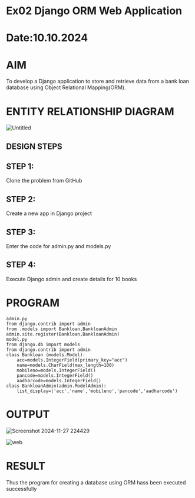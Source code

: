 # Ex02 Django ORM Web Application
# Date:10.10.2024
# AIM
To develop a Django application to store and retrieve data from a bank loan database using Object Relational Mapping(ORM).

# ENTITY RELATIONSHIP DIAGRAM
![Untitled](https://github.com/user-attachments/assets/b002de56-5987-49f0-b295-8d51d1db5a0d)





## DESIGN STEPS
## STEP 1:
Clone the problem from GitHub

## STEP 2:
Create a new app in Django project

## STEP 3:
Enter the code for admin.py and models.py

## STEP 4:
Execute Django admin and create details for 10 books

# PROGRAM
```
admin.py
from django.contrib import admin
from .models import Bankloan,BankloanAdmin
admin.site.register(Bankloan,BankloanAdmin)
model.py
from django.db import models
from django.contrib import admin
class Bankloan (models.Model):
    acc=models.IntegerField(primary_key="acc")
    name=models.CharField(max_length=100)
    mobileno=models.IntegerField()
    pancode=models.IntegerField()
    aadharcode=models.IntegerField()
class BankloanAdmin(admin.ModelAdmin):
    list_display=('acc','name','mobileno','pancode','aadharcode')
```
# OUTPUT

![Screenshot 2024-11-27 224429](https://github.com/user-attachments/assets/c731c571-968e-4f6b-afdc-819c39f16b19)

![web](https://github.com/user-attachments/assets/ad75ce37-94ae-4909-b3b5-4645814593cc)




# RESULT
Thus the program for creating a database using ORM hass been executed successfully
